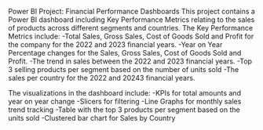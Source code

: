 Power BI Project: Financial Performance Dashboards
This project contains a Power BI dashboard including Key Performance Metrics relating to the sales of products across different segments and countries.
The Key Performance Metrics include:
-Total Sales, Gross Sales, Cost of Goods Sold and Profit for the company for the 2022 and 2023 financial years.
-Year on Year Percentage changes for the Sales, Gross Sales, Cost of Goods Sold and Profit.
-The trend in sales between the 2022 and 2023 financial years.
-Top 3 selling products per segment based on the number of units sold
-The sales per country for the 2022 and 20243 financial years.

The visualizations in the dashboard include:
-KPIs for total amounts and year on year change
-Slicers for filtering
-Line Graphs for monthly sales trend tracking
-Table with the top 3 products per segment based on the units sold
-Clustered bar chart for Sales by Country
